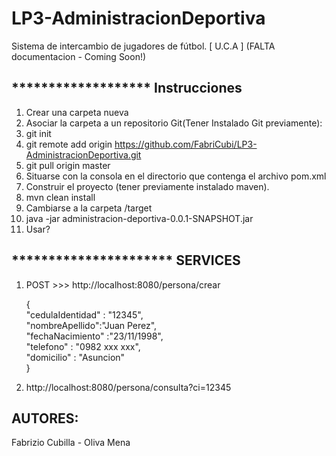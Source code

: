 # LP3-AdministracionDeportiva  
Sistema de intercambio de jugadores de fútbol.  [ U.C.A ]
(FALTA documentacion - Coming Soon!)

******************* Instrucciones 
----
1. Crear una carpeta nueva
2. Asociar la carpeta a un repositorio Git(Tener Instalado Git previamente):
3. git init
4. git remote add origin https://github.com/FabriCubi/LP3-AdministracionDeportiva.git
5. git pull origin master
6. Situarse con la consola en el directorio que contenga el archivo pom.xml
7. Construir el proyecto (tener previamente instalado maven).
8. mvn clean install
9. Cambiarse a la carpeta /target
10. java -jar administracion-deportiva-0.0.1-SNAPSHOT.jar
11. Usar?

********************** SERVICES
----

1. POST >>>  http://localhost:8080/persona/crear  

	{    
    "cedulaIdentidad" : "12345",  
	"nombreApellido":"Juan Perez",  
	"fechaNacimiento" :"23/11/1998",  
	"telefono" : "0982 xxx xxx",  
	"domicilio" : "Asuncion"  
	}  
	
2. http://localhost:8080/persona/consulta?ci=12345


AUTORES:
----
Fabrizio Cubilla - Oliva Mena
